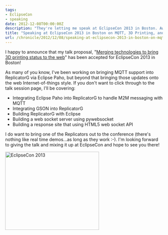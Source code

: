 ```yaml
---
tags:
- EclipseCon
- speaking
date: 2012-12-08T00:00:00Z
description: "They're letting me speak at EclipseCon 2013 in Boston. Awesome!"
title: "Speaking at EclipseCon 2013 in Boston on MQTT, 3D Printing, and the Web"
url: /chronicle/2012/12/08/speaking-at-eclipsecon-2013-in-boston-on-mqtt-3d-printing-and-the-web/
---
```


I happy to announce that my talk proposal, "<a href="http://www.eclipsecon.org/2013/sessions/merging-technologies-bring-3d-printing-status-web">Merging technologies to bring 3D printing status to the web</a>" has been accepted for EclipseCon 2013 in Boston!

As many of you know, I've been working on bringing MQTT support into ReplicatorG via Eclipse Paho, but beyond that bringing those updates onto the web Internet-of-things style. If you don't want to click through to the talk session page, I'll be covering:


* Integrating Eclipse Paho into ReplicatorG to handle M2M messaging with MQTT
* Integrating GSON into ReplicatorG
* Building ReplicatorG with Eclipse
* Building a web socket server using pywebsocket
* Building a response site that using HTML5 web socket API


I do want to bring one of the Replicators out to the conference (there's nothing like real time demos...as long as they work :-). I'm looking forward to giving the talk and mixing it up at EclipseCon and hope to see you there!

<a href="http://www.eclipsecon.org/2013"><img border="0" src="http://www.eclipsecon.org/2013/sites/eclipsecon.org.2013/files/300x250_register-now.png?1348237303" height="250" width="300" alt="EclipseCon 2013"/></a>

